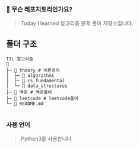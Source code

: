 ### 📐 무슨 레포지토리인가요?
> Today I learned 알고리즘 문제 풀이 저장소입니다.

## 폴더 구조
```
TIL 알고리즘
📁
├─ 📁 theory # 이론정리
│  ├─ 📁 algorithms
│  ├─ 📁 cs_fundamental
│  └─ 📁 data_structures
├─ 📁 백준 # 백준풀이
├─ 📁 leetcode # leetcode풀이
└─ 📁 README.md 
 
```
### 사용 언어
> Python3를 사용합니다
